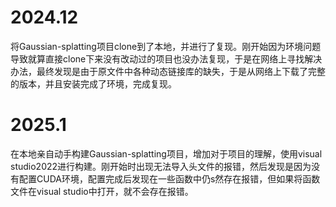 # 2024.12
将Gaussian-splatting项目clone到了本地，并进行了复现。刚开始因为环境问题导致就算直接clone下来没有改动过的项目也没办法复现，于是在网络上寻找解决办法，最终发现是由于原文件中各种动态链接库的缺失，于是从网络上下载了完整的版本，并且安装完成了环境，完成复现。
# 2025.1
在本地亲自动手构建Gaussian-splatting项目，增加对于项目的理解，使用visual studio2022进行构建。刚开始时出现无法导入头文件的报错，然后发现是因为没有配置CUDA环境，配置完成后发现在一些函数中仍s然存在报错，但如果将函数文件在visual studio中打开，就不会存在报错。